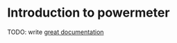 # Introduction to powermeter

TODO: write [great documentation](http://jacobian.org/writing/great-documentation/what-to-write/)
